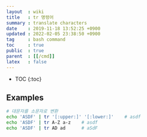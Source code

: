 ```yaml
---
layout  : wiki
title   : tr 명령어
summary : translate characters
date    : 2019-11-18 13:52:25 +0900
updated : 2022-02-05 23:38:50 +0900
tag     : bash command
toc     : true
public  : true
parent  : [[/cmd]]
latex   : false
---
```

* TOC
{:toc}

## Examples

```sh
# 대문자를 소문자로 변환
echo 'ASDF' | tr '[:upper:]' '[:lower:]'    # asdf
echo 'ASDF' | tr A-Z a-z    # asdf
echo 'ASDF' | tr AD ad      # aSdF
```

